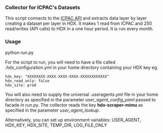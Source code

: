 ### Collector for ICPAC's Datasets

This script connects to the [ICPAC API](https://geonode.themimu.info/layers/) and extracts data layer by layer creating a dataset per layer in HDX. It makes 1 read from ICPAC and 250 read/writes (API calls) to HDX in a one hour period. It is run every month.

### Usage
python run.py

For the script to run, you will need to have a file called .hdx_configuration.yml in your home directory containing your HDX key eg.

    hdx_key: "XXXXXXXX-XXXX-XXXX-XXXX-XXXXXXXXXXXX"
    hdx_read_only: false
    hdx_site: prod
    
 You will also need to supply the universal .useragents.yml file in your home directory as specified in the parameter *user_agent_config_yaml* passed to facade in run.py. The collector reads the key **hdx-scraper-mimu** as specified in the parameter *user_agent_lookup*.
 
 Alternatively, you can set up environment variables: USER_AGENT, HDX_KEY, HDX_SITE, TEMP_DIR, LOG_FILE_ONLY